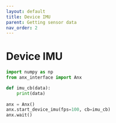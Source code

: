 ```yaml
---
layout: default
title: Device IMU
parent: Getting sensor data
nav_order: 2
---
```


# Device IMU

```python
import numpy as np
from anx_interface import Anx

def imu_cb(data):
    print(data)
    
anx = Anx()
anx.start_device_imu(fps=100, cb=imu_cb)
anx.wait()
```
